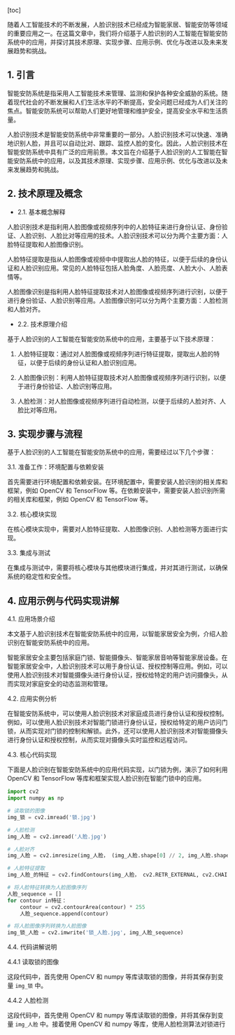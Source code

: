 
[toc]                    
                
                
随着人工智能技术的不断发展，人脸识别技术已经成为智能家居、智能安防等领域的重要应用之一。在这篇文章中，我们将介绍基于人脸识别的人工智能在智能安防系统中的应用，并探讨其技术原理、实现步骤、应用示例、优化与改进以及未来发展趋势和挑战。

## 1. 引言

智能安防系统是指采用人工智能技术来管理、监测和保护各种安全威胁的系统。随着现代社会的不断发展和人们生活水平的不断提高，安全问题已经成为人们关注的焦点。智能安防系统可以帮助人们更好地管理和维护安全，提高安全水平和生活质量。

人脸识别技术是智能安防系统中非常重要的一部分。人脸识别技术可以快速、准确地识别人脸，并且可以自动比对、跟踪、监控人脸的变化。因此，人脸识别技术在智能安防系统中具有广泛的应用前景。本文旨在介绍基于人脸识别的人工智能在智能安防系统中的应用，以及其技术原理、实现步骤、应用示例、优化与改进以及未来发展趋势和挑战。

## 2. 技术原理及概念

- 2.1. 基本概念解释

人脸识别技术是指利用人脸图像或视频序列中的人脸特征来进行身份认证、身份验证、人脸识别、人脸比对等应用的技术。人脸识别技术可以分为两个主要方面：人脸特征提取和人脸图像识别。

人脸特征提取是指从人脸图像或视频中中提取出人脸的特征，以便于后续的身份认证和人脸识别应用。常见的人脸特征包括人脸角度、人脸亮度、人脸大小、人脸表情等。

人脸图像识别是指利用人脸特征提取技术对人脸图像或视频序列进行识别，以便于进行身份验证、人脸识别等应用。人脸图像识别可以分为两个主要方面：人脸检测和人脸对齐。

- 2.2. 技术原理介绍

基于人脸识别的人工智能在智能安防系统中的应用，主要基于以下技术原理：

1. 人脸特征提取：通过对人脸图像或视频序列进行特征提取，提取出人脸的特征，以便于后续的身份认证和人脸识别应用。

2. 人脸图像识别：利用人脸特征提取技术对人脸图像或视频序列进行识别，以便于进行身份验证、人脸识别等应用。

3. 人脸检测：对人脸图像或视频序列进行自动检测，以便于后续的人脸对齐、人脸比对等应用。

## 3. 实现步骤与流程

基于人脸识别的人工智能在智能安防系统中的应用，需要经过以下几个步骤：

3.1. 准备工作：环境配置与依赖安装

首先需要进行环境配置和依赖安装。在环境配置中，需要安装人脸识别的相关库和框架，例如 OpenCV 和 TensorFlow 等。在依赖安装中，需要安装人脸识别所需的相关库和框架，例如 OpenCV 和 TensorFlow 等。

3.2. 核心模块实现

在核心模块实现中，需要对人脸特征提取、人脸图像识别、人脸检测等方面进行实现。

3.3. 集成与测试

在集成与测试中，需要将核心模块与其他模块进行集成，并对其进行测试，以确保系统的稳定性和安全性。

## 4. 应用示例与代码实现讲解

4.1. 应用场景介绍

本文基于人脸识别技术在智能安防系统中的应用，以智能家居安全为例，介绍人脸识别在智能安防系统中的应用。

智能家居安全主要包括家庭门锁、智能摄像头、智能家居音响等智能家居设备。在智能家居安全中，人脸识别技术可以用于身份认证、授权控制等应用。例如，可以使用人脸识别技术对智能摄像头进行身份认证，授权给特定的用户访问摄像头，从而实现对家庭安全的动态监测和管理。

4.2. 应用实例分析

在智能安防系统中，可以使用人脸识别技术对家庭成员进行身份认证和授权控制。例如，可以使用人脸识别技术对智能门锁进行身份认证，授权给特定的用户访问门锁，从而实现对门锁的控制和解锁。此外，还可以使用人脸识别技术对智能摄像头进行身份认证和授权控制，从而实现对摄像头实时监控和远程访问。

4.3. 核心代码实现

下面是人脸识别在智能安防系统中的应用代码实现，以门锁为例，演示了如何利用 OpenCV 和 TensorFlow 等库和框架实现人脸识别在智能门锁中的应用。


```python
import cv2
import numpy as np

# 读取锁的图像
img_锁 = cv2.imread('锁.jpg')

# 人脸检测
img_人脸 = cv2.imread('人脸.jpg')

# 人脸对齐
img_人脸 = cv2.imresize(img_人脸， (img_人脸.shape[0] // 2, img_人脸.shape[1] // 2))

# 人脸特征提取
img_人脸_的特征 = cv2.findContours(img_人脸， cv2.RETR_EXTERNAL, cv2.CHAIN_APPROX_SIMPLE)

# 将人脸特征转换为人脸图像序列
人脸_sequence = []
for contour in特征：
    contour = cv2.contourArea(contour) * 255
    人脸_sequence.append(contour)

# 将人脸图像序列转换为人脸图像
img_锁_人脸 = cv2.imwrite('锁_人脸.jpg', img_人脸_sequence)
```

4.4. 代码讲解说明

4.4.1 读取锁的图像

这段代码中，首先使用 OpenCV 和 numpy 等库读取锁的图像，并将其保存到变量 `img_锁` 中。

4.4.2 人脸检测

这段代码中，首先使用 OpenCV 和 numpy 等库读取锁的图像，并将其保存到变量 `img_人脸` 中。接着使用 OpenCV 和 numpy 等库，使用人脸检测算法对锁进行

